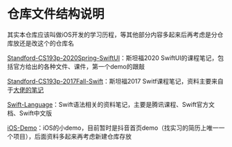 # 仓库文件结构说明

其实本仓库应该叫做iOS开发的学习历程，等其他部分内容多起来后再考虑是分仓库放还是改这个的仓库名

[Standford-CS193p-2020Spring-SwiftUI](https://github.com/Sophia-fez/Standford-CS193p-2020Spring-SwiftUI/tree/master/Standford-CS193p-2020Spring-SwiftUI)：斯坦福2020 SwiftUI的课程笔记，包括官方给出的各种文件、课件，第一个demo的跟敲

[Standford-CS193p-2017Fall-Swift](https://github.com/Sophia-fez/Standford-CS193p-2020Spring-SwiftUI/tree/master/Standford-CS193p-2017Fall-Swift)：斯坦福2017 Switf课程笔记，资料主要来自于[大佬的笔记](https://github.com/Sophia-fez/Standford-CS193p-2017Fall-Swift)

[Swift-Language](https://github.com/Sophia-fez/Standford-CS193p-2020Spring-SwiftUI/tree/master/Swift-Language)：Swift语法相关的资料笔记，主要是腾讯课程、Swift官方文档、Swift中文版

[iOS-Demo](https://github.com/Sophia-fez/Standford-CS193p-2020Spring-SwiftUI/tree/master/iOS-Demo)：iOS的小demo，目前暂时是抖音首页demo（找实习的简历上唯一一个项目），后面资料多起来再考虑新建仓库存放

